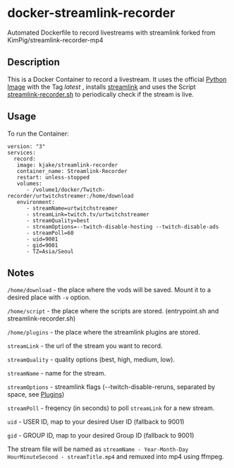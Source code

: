 # docker-streamlink-recorder

Automated Dockerfile to record livestreams with streamlink forked from KimPig/streamlink-recorder-mp4

## Description

This is a Docker Container to record a livestream. It uses the official [Python Image](https://hub.docker.com/_/python) with the Tag *latest*  , installs [streamlink](https://github.com/streamlink/streamlink) and uses the Script [streamlink-recorder.sh](https://raw.githubusercontent.com/lauwarm/docker-streamlink-recorder/main/streamlink-recorder.sh) to periodically check if the stream is live.

## Usage

To run the Container:

```
version: "3"
services:
  record:
   image: kjake/streamlink-recorder
   container_name: Streamlink-Recorder
   restart: unless-stopped
   volumes:
      - /volume1/docker/Twitch-recorder/urtwitchstreamer:/home/download
   environment:
      - streamName=urtwitchstreamer
      - streamLink=twitch.tv/urtwitchstreamer
      - streamQuality=best
      - streamOptions=--twitch-disable-hosting --twitch-disable-ads
      - streamPoll=60
      - uid=9001
      - gid=9001
      - TZ=Asia/Seoul
```

## Notes

`/home/download` - the place where the vods will be saved. Mount it to a desired place with `-v` option.

`/home/script` - the place where the scripts are stored. (entrypoint.sh and streamlink-recorder.sh)

`/home/plugins` - the place where the streamlink plugins are stored.

`streamLink` - the url of the stream you want to record.

`streamQuality` - quality options (best, high, medium, low).

`streamName` - name for the stream.

`streamOptions` - streamlink flags (--twitch-disable-reruns, separated by space, see [Plugins](https://streamlink.github.io/plugins.html))

`streamPoll` - freqency (in seconds) to poll `streamLink` for a new stream.

`uid` - USER ID, map to your desired User ID (fallback to 9001)

`gid` - GROUP ID, map to your desired Group ID (fallback to 9001)

The stream file will be named as `streamName - Year-Month-Day HourMinuteSecond - streamTitle.mp4` and remuxed into mp4 using ffmpeg.
